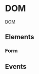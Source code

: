 # DOM

[DOM](https://developer.mozilla.org/en-US/docs/Learn/JavaScript/Client-side_web_APIs/Manipulating_documents)

## Elements

### Form

## Events
